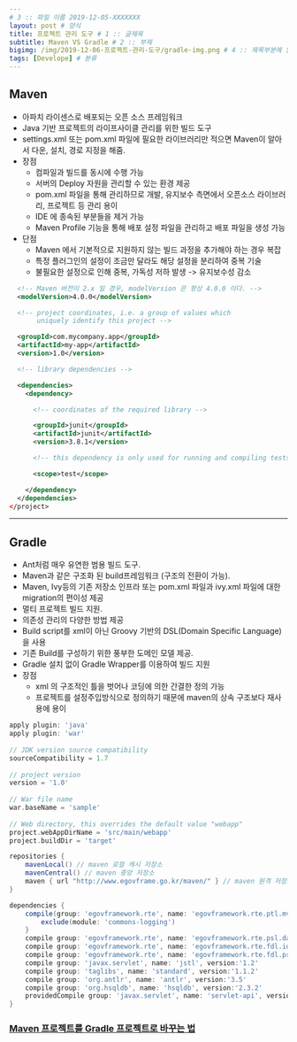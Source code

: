 ```yaml
---
# 3 :: 파일 이름 2019-12-05-XXXXXXX  
layout: post # 양식 
title: 프로젝트 관리 도구 # 1 :: 글제목
subtitle: Maven VS Gradle # 2 :: 부제
bigimg: /img/2019-12-06-프로젝트-관리-도구/gradle-img.png # 4 :: 제목부분에 넓게 추가되는 이미지
tags: [Develope] # 분류
---
```


## Maven

- 아파치 라이센스로 배포되는 오픈 소스 프레임워크
- Java 기반 프로젝트의 라이프사이클 관리를 위한 빌드 도구
- settings.xml 또는 pom.xml 파일에 필요한 라이브러리만 적으면 Maven이 알아서 다운, 설치, 경로 지정을 해줌.
- 장점
    - 컴파일과 빌드를 동시에 수행 가능
    - 서버의 Deploy 자원을 관리할 수 있는 환경 제공
    - pom.xml 파일을 통해 관리하므로 개발, 유지보수 측면에서 오픈소스 라이브러리, 프로젝트 등 관리 용이
    - IDE 에 종속된 부분들을 제거 가능
    - Maven Profile 기능을 통해 배포 설정 파일을 관리하고 배포 파일을 생성 가능
- 단점
    - Maven 에서 기본적으로 지원하지 않는 빌드 과정을 추가해야 하는 경우 복잡
    - 특정 플러그인의 설정이 조금만 달라도 해당 설정을 분리하여 중복 기술
    - 불필요한 설정으로 인해 중복, 가독성 저하 발생 -> 유지보수성 감소
  
```xml
  <!-- Maven 버전이 2.x 일 경우, modelVersion 은 항상 4.0.0 이다. -->
  <modelVersion>4.0.0</modelVersion>

  <!-- project coordinates, i.e. a group of values which
       uniquely identify this project -->

  <groupId>com.mycompany.app</groupId>
  <artifactId>my-app</artifactId>
  <version>1.0</version>

  <!-- library dependencies -->

  <dependencies>
    <dependency>

      <!-- coordinates of the required library -->

      <groupId>junit</groupId>
      <artifactId>junit</artifactId>
      <version>3.8.1</version>

      <!-- this dependency is only used for running and compiling tests -->

      <scope>test</scope>

    </dependency>
  </dependencies>
</project>
```



<hr>

## Gradle

- Ant처럼 매우 유연한 범용 빌드 도구.
- Maven과 같은 구조화 된 build프레임워크 (구조의 전환이 가능).
- Maven, Ivy등의 기존 저장소 인프라 또는 pom.xml 파일과 ivy.xml 파일에 대한 migration의 편이성 제공
- 멀티 프로젝트 빌드 지원.
- 의존성 관리의 다양한 방법 제공
- Build script를 xml이 아닌 Groovy 기반의 DSL(Domain Specific Language)을 사용
- 기존 Build를 구성하기 위한 풍부한 도메인 모델 제공.
- Gradle 설치 없이 Gradle Wrapper를 이용하여 빌드 지원
- 장점
    - xml 의 구조적인 틀을 벗어나 코딩에 의한 간결한 정의 가능
    - 프로젝트를 설정주입방식으로 정의하기 때문에 maven의 상속 구조보다 재사용에 용이

```groovy
apply plugin: 'java'
apply plugin: 'war'
 
// JDK version source compatibility
sourceCompatibility = 1.7
 
// project version
version = '1.0'
 
// War file name
war.baseName = 'sample'
 
// Web directory, this overrides the default value "webapp"
project.webAppDirName = 'src/main/webapp'
project.buildDir = 'target'

repositories {
    mavenLocal() // maven 로컬 캐시 저장소
    mavenCentral() // maven 중앙 저장소
    maven { url "http://www.egovframe.go.kr/maven/" } // maven 원격 저장소
}

dependencies {
    compile(group: 'egovframework.rte', name: 'egovframework.rte.ptl.mvc', version:'3.5.0') {
        exclude(module: 'commons-logging')
    }
    compile group: 'egovframework.rte', name: 'egovframework.rte.psl.dataaccess', version:'3.5.0'
    compile group: 'egovframework.rte', name: 'egovframework.rte.fdl.idgnr', version:'3.5.0'
    compile group: 'egovframework.rte', name: 'egovframework.rte.fdl.property', version:'3.5.0'
    compile group: 'javax.servlet', name: 'jstl', version:'1.2'
    compile group: 'taglibs', name: 'standard', version:'1.1.2'
    compile group: 'org.antlr', name: 'antlr', version:'3.5'
    compile group: 'org.hsqldb', name: 'hsqldb', version:'2.3.2'
    providedCompile group: 'javax.servlet', name: 'servlet-api', version:'2.5'
}
```


### [Maven 프로젝트를 Gradle 프로젝트로 바꾸는 법](https://www.egovframe.go.kr/wiki/doku.php?id=egovframework:dev3.6:dep:build_tool:togradle)